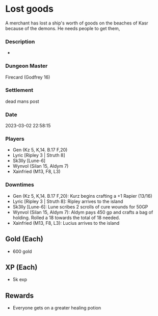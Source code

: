 # Lost goods
A merchant has lost a ship's worth of goods on the beaches of Kasr because of the demons. He needs people to get them,
### Description
-
### Dungeon Master
Firecard (Godfrey 16)
### Settlement
dead mans post
### Date
2023-03-02 22:58:15
### Players
* Gen (Kz 5, K,14. B.17 F,20)
* Lyric [Ripley 3 | Struth 8]
* Sk3lly [Lune-6]
* Wynvol (Silan 15, Aldym 7)
* Xainfried (M13, F8, L3)
### Downtimes
* Gen (Kz 5, K,14. B.17 F,20): Kurz begins crafting a +1 Rapier (13/16)
* Lyric [Ripley 3 | Struth 8]: Ripley arrives to the island
* Sk3lly [Lune-6]: Lune scribes 2 scrolls of cure wounds for 50GP
* Wynvol (Silan 15, Aldym 7): Aldym pays 450 gp and crafts a bag of holding. Rolled a 18 towards the total of 18 needed.
* Xainfried (M13, F8, L3): Lucius arrives to the island
## Gold (Each)
* 600 gold
## XP (Each)
* 5k exp
## Rewards
* Everyone gets on a greater healing potion